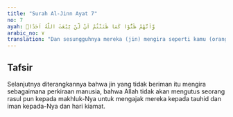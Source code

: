 ```yaml
---
title: "Surah Al-Jinn Ayat 7"
no: 7
ayah: وَّاَنَّهُمْ ظَنُّوْا كَمَا ظَنَنْتُمْ اَنْ لَّنْ يَّبْعَثَ اللّٰهُ اَحَدًاۖ
arabic_no: ٧
translation: "Dan sesungguhnya mereka (jin) mengira seperti kamu (orang musyrik Mekah) yang juga mengira bahwa Allah tidak akan membangkitkan kembali siapa pun (pada hari Kiamat). "
---
```


## Tafsir

Selanjutnya diterangkannya bahwa jin yang tidak beriman itu mengira sebagaimana perkiraan manusia, bahwa Allah tidak akan mengutus seorang rasul pun kepada makhluk-Nya untuk mengajak mereka kepada tauhid dan iman kepada-Nya dan hari kiamat.